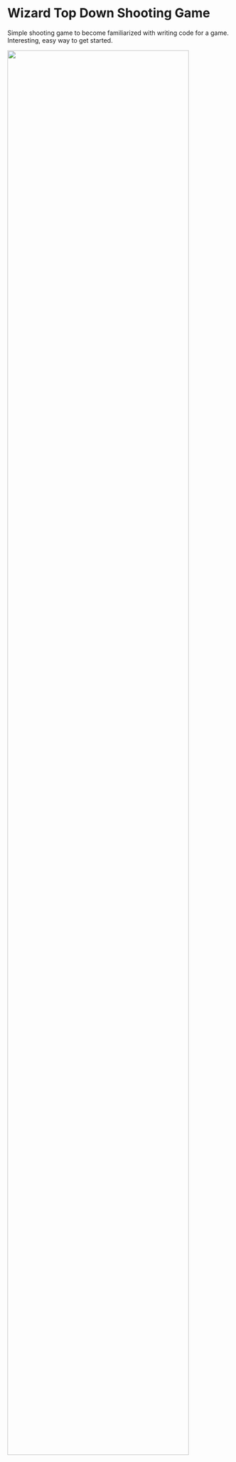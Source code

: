 # Wizard Top Down Shooting Game

Simple shooting game to become familiarized with writing code for a game. Interesting, easy way to get started.

<img src="https://user-images.githubusercontent.com/40379856/45923379-4dd6da00-be99-11e8-8a81-bba4804044c1.gif" width="90%"></img> 
